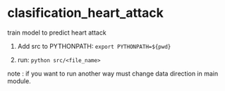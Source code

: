 # clasification_heart_attack
train model to predict heart attack 

1. Add src to PYTHONPATH:
`export PYTHONPATH=${pwd}`

2. run:
`python src/<file_name>`

note : if you want to run another way must change data direction in main module.